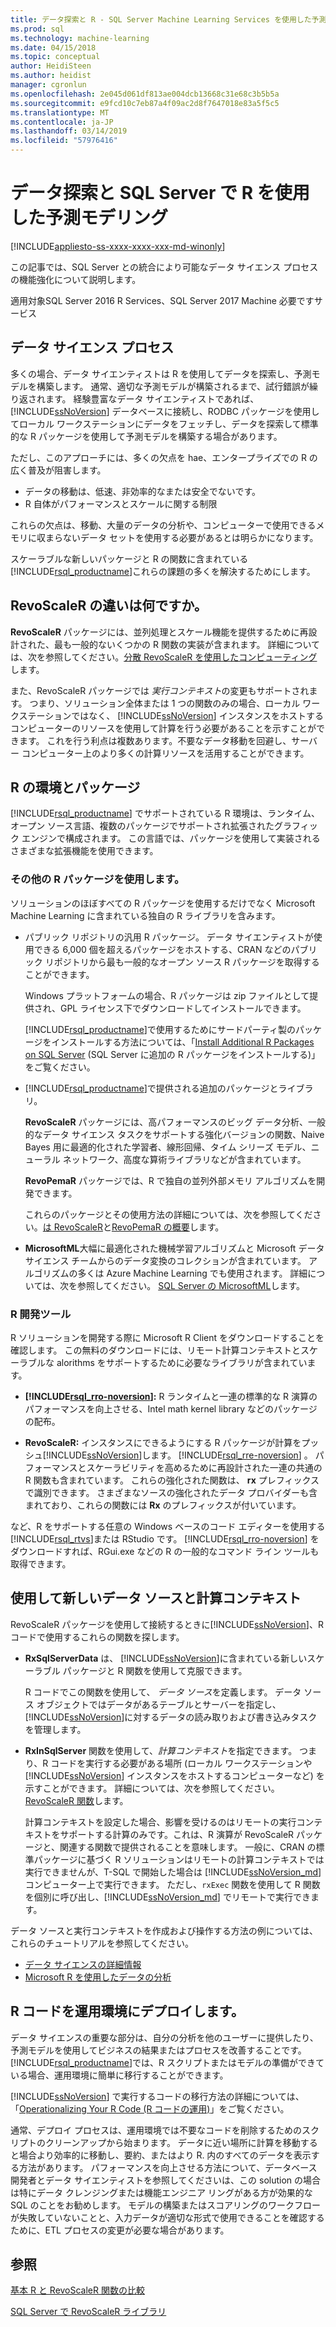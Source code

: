 ```yaml
---
title: データ探索と R - SQL Server Machine Learning Services を使用した予測モデリング
ms.prod: sql
ms.technology: machine-learning
ms.date: 04/15/2018
ms.topic: conceptual
author: HeidiSteen
ms.author: heidist
manager: cgronlun
ms.openlocfilehash: 2e045d061df813ae004dcb13668c31e68c3b5b5a
ms.sourcegitcommit: e9fcd10c7eb87a4f09ac2d8f7647018e83a5f5c5
ms.translationtype: MT
ms.contentlocale: ja-JP
ms.lasthandoff: 03/14/2019
ms.locfileid: "57976416"
---
```

# <a name="data-exploration-and-predictive-modeling-with-r-in-sql-server"></a>データ探索と SQL Server で R を使用した予測モデリング
[!INCLUDE[appliesto-ss-xxxx-xxxx-xxx-md-winonly](../../includes/appliesto-ss-xxxx-xxxx-xxx-md-winonly.md)]

この記事では、SQL Server との統合により可能なデータ サイエンス プロセスの機能強化について説明します。

適用対象SQL Server 2016 R Services、SQL Server 2017 Machine 必要ですサービス

## <a name="the-data-science-process"></a>データ サイエンス プロセス

多くの場合、データ サイエンティストは R を使用してデータを探索し、予測モデルを構築します。 通常、適切な予測モデルが構築されるまで、試行錯誤が繰り返されます。 経験豊富なデータ サイエンティストであれば、 [!INCLUDE[ssNoVersion](../../includes/ssnoversion-md.md)] データベースに接続し、RODBC パッケージを使用してローカル ワークステーションにデータをフェッチし、データを探索して標準的な R パッケージを使用して予測モデルを構築する場合があります。

ただし、このアプローチには、多くの欠点を hae、エンタープライズでの R の広く普及が阻害します。 

+ データの移動は、低速、非効率的なまたは安全でないです。
+ R 自体がパフォーマンスとスケールに関する制限

これらの欠点は、移動、大量のデータの分析や、コンピューターで使用できるメモリに収まらないデータ セットを使用する必要があるとは明らかになります。

スケーラブルな新しいパッケージと R の関数に含まれている[!INCLUDE[rsql_productname](../../includes/rsql-productname-md.md)]これらの課題の多くを解決するためにします。 

## <a name="whats-different-about-revoscaler"></a>RevoScaleR の違いは何ですか。

**RevoScaleR** パッケージには、並列処理とスケール機能を提供するために再設計された、最も一般的ないくつかの R 関数の実装が含まれます。 詳細については、次を参照してください。[分散 RevoScaleR を使用したコンピューティング](https://docs.microsoft.com/machine-learning-server/r/how-to-revoscaler-distributed-computing)します。

また、RevoScaleR パッケージでは *実行コンテキスト*の変更もサポートされます。 つまり、ソリューション全体または 1 つの関数のみの場合、ローカル ワークステーションではなく、 [!INCLUDE[ssNoVersion](../../includes/ssnoversion-md.md)] インスタンスをホストするコンピューターのリソースを使用して計算を行う必要があることを示すことができます。 これを行う利点は複数あります。不要なデータ移動を回避し、サーバー コンピューター上のより多くの計算リソースを活用することができます。

## <a name="r-environment-and-packages"></a>R の環境とパッケージ

[!INCLUDE[rsql_productname](../../includes/rsql-productname-md.md)] でサポートされている R 環境は、ランタイム、オープン ソース言語、複数のパッケージでサポートされ拡張されたグラフィック エンジンで構成されます。 この言語では、パッケージを使用して実装されるさまざまな拡張機能を使用できます。  

### <a name="using-other-r-packages"></a>その他の R パッケージを使用します。

ソリューションのほぼすべての R パッケージを使用するだけでなく Microsoft Machine Learning に含まれている独自の R ライブラリを含みます。

+ パブリック リポジトリの汎用 R パッケージ。 データ サイエンティストが使用できる 6,000 個を超えるパッケージをホストする、CRAN などのパブリック リポジトリから最も一般的なオープン ソース R パッケージを取得することができます。
  
  Windows プラットフォームの場合、R パッケージは zip ファイルとして提供され、GPL ライセンス下でダウンロードしてインストールできます。  
  
  [!INCLUDE[rsql_productname](../../includes/rsql-productname-md.md)]で使用するためにサードパーティ製のパッケージをインストールする方法については、「[Install Additional R Packages on SQL Server](../../advanced-analytics/r/install-additional-r-packages-on-sql-server.md) (SQL Server に追加の R パッケージをインストールする)」をご覧ください。  
  
+ [!INCLUDE[rsql_productname](../../includes/rsql-productname-md.md)]で提供される追加のパッケージとライブラリ。   
  
     **RevoScaleR** パッケージには、高パフォーマンスのビッグ データ分析、一般的なデータ サイエンス タスクをサポートする強化バージョンの関数、Naive Bayes 用に最適的化された学習者、線形回帰、タイム シリーズ モデル、ニューラル ネットワーク、高度な算術ライブラリなどが含まれています。  
  
     **RevoPemaR** パッケージでは、R で独自の並列外部メモリ アルゴリズムを開発できます。  
  
     これらのパッケージとその使用方法の詳細については、次を参照してください。[は RevoScaleR](https://docs.microsoft.com/machine-learning-server/r/concept-what-is-revoscaler)と[RevoPemaR の概要](https://docs.microsoft.com/machine-learning-server/r/how-to-developer-pemar)します。 

+ **MicrosoftML**大幅に最適化された機械学習アルゴリズムと Microsoft データ サイエンス チームからのデータ変換のコレクションが含まれています。 アルゴリズムの多くは Azure Machine Learning でも使用されます。 詳細については、次を参照してください。 [SQL Server の MicrosoftML](ref-r-microsoftml.md)します。

### <a name="r-development-tools"></a>R 開発ツール

R ソリューションを開発する際に Microsoft R Client をダウンロードすることを確認します。 この無料のダウンロードには、リモート計算コンテキストとスケーラブルな alorithms をサポートするために必要なライブラリが含まれています。

+ **[!INCLUDE[rsql_rro-noversion](../../includes/rsql-rro-noversion-md.md)]:** R ランタイムと一連の標準的な R 演算のパフォーマンスを向上させる、Intel math kernel library などのパッケージの配布。  
  
+ **RevoScaleR:** インスタンスにできるようにする R パッケージが計算をプッシュ[!INCLUDE[ssNoVersion](../../includes/ssnoversion-md.md)]します。 [!INCLUDE[rsql_rre-noversion](../../includes/rsql-rre-noversion-md.md)] 。 パフォーマンスとスケーラビリティを高めるために再設計された一連の共通の R 関数も含まれています。 これらの強化された関数は、 **rx** プレフィックスで識別できます。 さまざまなソースの強化されたデータ プロバイダーも含まれており、これらの関数には **Rx** のプレフィックスが付いています。

など、R をサポートする任意の Windows ベースのコード エディターを使用する[!INCLUDE[rsql_rtvs](../../includes/rsql-rtvs-md.md)]または RStudio です。 [!INCLUDE[rsql_rro-noversion](../../includes/rsql-rro-noversion-md.md)] をダウンロードすれば、RGui.exe などの R の一般的なコマンド ライン ツールも取得できます。

## <a name="use-new-data-sources-and-compute-contexts"></a>使用して新しいデータ ソースと計算コンテキスト

RevoScaleR パッケージを使用して接続するときに[!INCLUDE[ssNoVersion](../../includes/ssnoversion-md.md)]、R コードで使用するこれらの関数を探します。

+ **RxSqlServerData** は、 [!INCLUDE[ssNoVersion](../../includes/ssnoversion-md.md)]に含まれている新しいスケーラブル パッケージと R 関数を使用して克服できます。
  
     R コードでこの関数を使用して、 *データ ソース*を定義します。 データ ソース オブジェクトではデータがあるテーブルとサーバーを指定し、 [!INCLUDE[ssNoVersion](../../includes/ssnoversion-md.md)]に対するデータの読み取りおよび書き込みタスクを管理します。
  
-   **RxInSqlServer** 関数を使用して、*計算コンテキスト*を指定できます。  つまり、R コードを実行する必要がある場所 (ローカル ワークステーションや [!INCLUDE[ssNoVersion](../../includes/ssnoversion-md.md)] インスタンスをホストするコンピューターなど) を示すことができます。  詳細については、次を参照してください。 [RevoScaleR 関数](https://docs.microsoft.com/machine-learning-server/r-reference/revoscaler/revoscaler)します。
  
     計算コンテキストを設定した場合、影響を受けるのはリモートの実行コンテキストをサポートする計算のみです。これは、R 演算が RevoScaleR パッケージと、関連する関数で提供されることを意味します。 一般に、CRAN の標準パッケージに基づく R ソリューションはリモートの計算コンテキストでは実行できませんが、T-SQL で開始した場合は [!INCLUDE[ssNoVersion_md](../../includes/ssnoversion-md.md)] コンピューター上で実行できます。 ただし、`rxExec` 関数を使用して R 関数を個別に呼び出し、[!INCLUDE[ssNoVersion_md](../../includes/ssnoversion-md.md)] でリモートで実行できます。

データ ソースと実行コンテキストを作成および操作する方法の例については、これらのチュートリアルを参照してください。

+ [データ サイエンスの詳細情報](../../advanced-analytics/tutorials/deepdive-data-science-deep-dive-using-the-revoscaler-packages.md)  
+  [Microsoft R を使用したデータの分析](https://docs.microsoft.com/machine-learning-server/r/how-to-introduction)

## <a name="deploy-r-code-to-production"></a>R コードを運用環境にデプロイします。

データ サイエンスの重要な部分は、自分の分析を他のユーザーに提供したり、予測モデルを使用してビジネスの結果またはプロセスを改善することです。 [!INCLUDE[rsql_productname](../../includes/rsql-productname-md.md)]では、R スクリプトまたはモデルの準備ができている場合、運用環境に簡単に移行することができます。

[!INCLUDE[ssNoVersion](../../includes/ssnoversion-md.md)] で実行するコードの移行方法の詳細については、「[Operationalizing Your R Code (R コードの運用)](../../advanced-analytics/r/operationalizing-your-r-code.md)」をご覧ください。

通常、デプロイ プロセスは、運用環境では不要なコードを削除するためのスクリプトのクリーンアップから始まります。 データに近い場所に計算を移動すると場合より効率的に移動し、要約、またはより R. 内のすべてのデータを表示する方法があります。 パフォーマンスを向上させる方法について、データベース開発者とデータ サイエンティストを参照してくださいは、この solution の場合は特にデータ クレンジングまたは機能エンジニア リングがある方が効果的な SQL のことをお勧めします。 モデルの構築またはスコアリングのワークフローが失敗していないことと、入力データが適切な形式で使用できることを確認するために、ETL プロセスの変更が必要な場合があります。

## <a name="see-also"></a>参照

[基本 R と RevoScaleR 関数の比較](https://docs.microsoft.com/machine-learning-server/r-reference/revoscaler/revoscaler-compared-to-base-r)

[SQL Server で RevoScaleR ライブラリ](ref-r-revoscaler.md)
